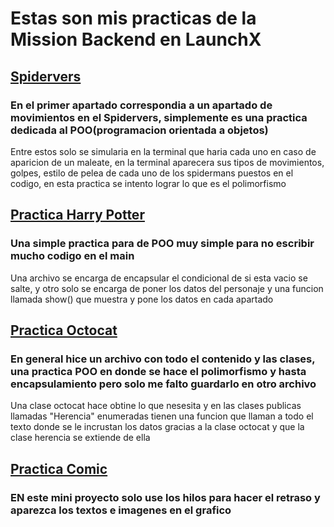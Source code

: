 # Estas son mis practicas de la Mission Backend en LaunchX

## <a href="https://github.com/Edgarcastrop/Bakend-Java/blob/main/practicaMultiverse/Multiverso.java">Spidervers</a>
<h3/>En el primer apartado correspondia a un apartado de movimientos en el Spidervers, simplemente es una practica dedicada al POO(programacion orientada a objetos)</h3>

<p>Entre estos solo se simularia en la terminal que haria cada uno en caso de aparicion de un maleate, en la terminal aparecera sus tipos de movimientos, golpes, estilo de pelea de cada uno de los spidermans puestos en el codigo, en esta practica se intento lograr lo que es el polimorfismo  </p> 

## <a href="https://github.com/Edgarcastrop/Bakend-Java/tree/main/practicaHarry">Practica Harry Potter</a>
<h3/>Una simple practica para de POO muy simple para no escribir mucho codigo en el main</h3>

<p>Una archivo se encarga de encapsular el condicional de si esta vacio se salte, y otro solo se encarga de poner los datos del personaje y una funcion llamada show() que muestra y pone los datos en cada apartado</p> 

## <a href="https://github.com/Edgarcastrop/Bakend-Java/tree/main/practicaMona">Practica Octocat</a>
<h3/>En general hice un archivo con todo el contenido y las clases, una practica POO en donde se hace el polimorfismo y hasta encapsulamiento pero solo me falto guardarlo en otro archivo</h3>

<p>Una clase octocat hace obtine lo que nesesita y en las clases publicas llamadas "Herencia" enumeradas tienen una funcion que llaman a todo el texto donde se le incrustan los datos gracias a la clase octocat y que la clase herencia se extiende de ella</p> 

## <a href="https://github.com/Edgarcastrop/Bakend-Java/blob/main/practicaComic">Practica Comic</a>
<h3/>EN este mini proyecto solo use los hilos para hacer el retraso y aparezca los textos e imagenes en el grafico</h3>
